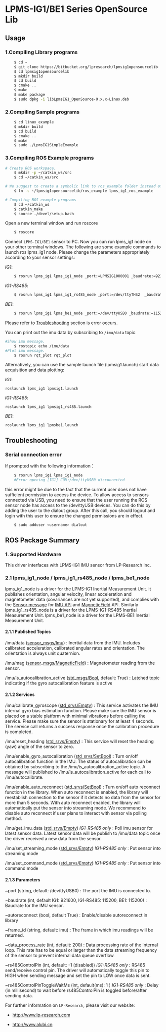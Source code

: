 # LPMS-IG1/BE1 Series OpenSource Lib


## Usage
### 1.Compiling Library programs
```bash
    $ cd ~
    $ git clone https://bitbucket.org/lpresearch/lpmsig1opensourcelib
    $ cd lpmsig1opensourcelib
    $ mkdir build
    $ cd build
    $ cmake ..
    $ make
    $ make package
    $ sudo dpkg -i libLpmsIG1_OpenSource-0.x.x-Linux.deb
```
### 2.Compiling Sample programs
```bash
    $ cd linux_example
    $ mkdir build
    $ cd build
    $ cmake ..
    $ make
    $ sudo ./LpmsIG1SimpleExample
```
### 3.Compiling ROS Example programs
```bash
# Create ROS workspace.
    $ mkdir -p ~/catkin_ws/src
    $ cd ~/catkin_ws/src

# We suggest to create a symbolic link to ros_example folder instead of copying
    $ ln -s ~/lpmsig1opensourcelib/ros_example lpms_ig1_ros_example

# Compiling ROS example programs
    $ cd ~/catkin_ws
    $ catkin_make
    $ source ./devel/setup.bash
```

Open a new terminal window and run roscore
```bash
    $ roscore
```
Connect `LPMS-IG1/BE1` sensor to PC.
Now you can run lpms_ig1 node on your other terminal windows.
The following are some example commands to launch ros lpms_ig1 node. Please change the parameters appropriately according to your sensor settings:

*IG1*:
```bash
    $ rosrun lpms_ig1 lpms_ig1_node _port:=LPMSIG1000001 _baudrate:=921600
```

*IG1-RS485*:
```bash
    $ rosrun lpms_ig1 lpms_ig1_rs485_node _port:=/dev/ttyTHS2  _baudrate:=115200 _rs485ControlPin:=388 _rs485ControlPinToggleWaitMs:=2

```

*BE1*:
```bash
    $ rosrun lpms_ig1 lpms_be1_node _port:=/dev/ttyUSB0 _baudrate:=115200
```
 
Please refer to [Troubleshooting](#troubleshooting) section is error occurs.

You can print out the imu data by subscribing to `/imu/data` topic
```bash
#Show imu message.
    $ rostopic echo /imu/data
#Plot imu message.
    $ rosrun rqt_plot rqt_plot
```

Alternatively, you can use the sample launch file (lpmsig1.launch) start data acquisition and data plotting:

*IG1*:
```
roslaunch lpms_ig1 lpmsig1.launch
```

*IG1-RS485*:
```
roslaunch lpms_ig1 lpmsig1_rs485.launch
```

*BE1*:
```
roslaunch lpms_ig1 lpmsbe1.launch
```

## Troubleshooting

### Serial connection error
If prompted with the following information：
```bash
    $ rosrun lpms_ig1 lpms_ig1_node
    #Error opening [IG1] COM:/dev/ttyUSB0 disconnected
```
this error might be due to the fact that the current user does not have sufficient permission to access the device. 
To allow access to sensors connected via USB, you need to ensure that the user running the ROS sensor node has access to the /dev/ttyUSB devices. You can do this by adding the user to the dialout group. After this call, you should logout and login with this user to ensure the changed permissions are in effect.

```bash
    $ sudo adduser <username> dialout
```



## ROS Package Summary

### 1. Supported Hardware
This driver interfaces with LPMS-IG1 IMU sensor from LP-Research Inc.


### 2.1 lpms_ig1_node / lpms_ig1_rs485_node  / lpms_be1_node
lpms_ig1_node is a driver for the LPMS-IG1 Inertial Measurement Unit. It publishes orientation, angular velocity, linear acceleration and magnetometer data (covariances are not yet supported), and complies with the [Sensor message](https://wiki.ros.org/sensor_msgs) for [IMU API](http://docs.ros.org/api/sensor_msgs/html/msg/Imu.html) and [MagneticField](http://docs.ros.org/melodic/api/sensor_msgs/html/msg/MagneticField.html) API.
Similarly lpms_ig1_rs485_node is a driver for the LPMS-IG1-RS485 Inertial Measurement Unit.
lpms_be1_node is a driver for the LPMS-BE1 Inertial Measurement Unit.

#### 2.1.1 Published Topics
/imu/data ([sensor_msgs/Imu](http://docs.ros.org/api/sensor_msgs/html/msg/Imu.html)) 
:   Inertial data from the IMU. Includes calibrated acceleration, calibrated angular rates and orientation. The orientation is always unit quaternion. 

/imu/mag ([sensor_msgs/MagneticField](http://docs.ros.org/melodic/api/sensor_msgs/html/msg/MagneticField.html))
:   Magnetometer reading from the sensor.

/imu/is_autocalibration_active ([std_msgs/Bool](http://docs.ros.org/api/std_msgs/html/msg/Bool.html), default: True)
:   Latched topic indicating if the gyro autocalibration feature is active

#### 2.1.2 Services
/imu/calibrate_gyroscope ([std_srvs/Empty](http://docs.ros.org/api/std_srvs/html/srv/Empty.html)) 
:   This service activates the IMU internal gyro bias estimation function. Please make sure the IMU sensor is placed on a stable platform with minimal vibrations before calling the service. Please make sure the sensor is stationary for at least 4 seconds. The service call returns a success response once the calibration procedure is completed.

/imu/reset_heading ([std_srvs/Empty](http://docs.ros.org/api/std_srvs/html/srv/Empty.html)) 
:   This service will reset the heading (yaw) angle of the sensor to zero. 

/imu/enable_gyro_autocalibration ([std_srvs/SetBool](http://docs.ros.org/melodic/api/std_srvs/html/srv/SetBool.html))
:   Turn on/off autocalibration function in the IMU. The status of autocalibration can be obtained by subscribing to the /imu/is_autocalibration_active topic. A message will published to /imu/is_autocalibration_active for each call to /imu/autocalibrate. 

/imu/enable_auto_reconnect ([std_srvs/SetBool](http://docs.ros.org/melodic/api/std_srvs/html/srv/SetBool.html))
:   Turn on/off auto reconnect function in the library. When auto reconnect is enabled, the library will reestablish connection to the sensor if it detects no data from the sensor for more than 5 seconds. With auto reconnect enabled, the library will automatically put the sensor into streaming mode. We recommend to disable auto reconnect if user plans to interact with sensor via polling method.

/imu/get_imu_data ([std_srvs/Empty](http://docs.ros.org/api/std_srvs/html/srv/Empty.html)) *IG1-RS485 only*
:   Poll imu sensor for latest sensor data. Latest sensor data will be publish to /imu/data topic once the driver received a new data from the sensor.

/imu/set_streaming_mode ([std_srvs/Empty](http://docs.ros.org/api/std_srvs/html/srv/Empty.html)) *IG1-RS485 only*
:   Put sensor into streaming mode

/imu/set_command_mode ([std_srvs/Empty](http://docs.ros.org/api/std_srvs/html/srv/Empty.html)) *IG1-RS485 only*
:   Put sensor into command mode

#### 2.1.3 Parameters

~port (string, default: /dev/ttyUSB0) 
:   The port the IMU is connected to.

~baudrate (int, default IG1: 921600, IG1-RS485: 115200, BE1: 115200)
:   Baudrate for the IMU sensor.

~autoreconnect (bool, default True)
:   Enable/disable autoreconnect in library

~frame_id (string, default: imu) 
:   The frame in which imu readings will be returned.

~data_process_rate (int, default: 200) 
:   Data processing rate of the internal loop. This rate has to be equal or larger than the data streaming frequency of the sensor to prevent internal data queue overflow.

~rs485ControlPin (int, default: -1 (disabled)) *IG1-RS485 only* 
:   RS485 send/receive control pin. The driver will automatically toggle this pin to HIGH when sending message and set the pin to LOW once data is sent.

~rs485ControlPinToggleWaitMs (int, default(ms): 1 ) *IG1-RS485 only* 
:   Delay (in millisecond) to wait before rs485ControlPin is toggled before/after sending data. 

For further information on `LP-Research`, please visit our website:

* http://www.lp-research.com

* http://www.alubi.cn
